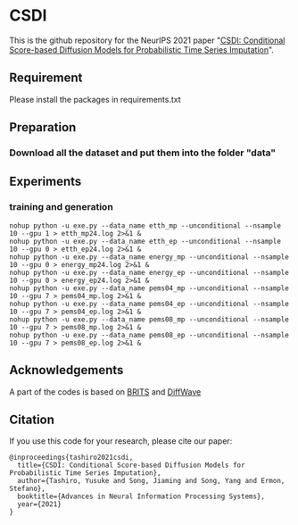 # CSDI
This is the github repository for the NeurIPS 2021 paper "[CSDI: Conditional Score-based Diffusion Models for Probabilistic Time Series Imputation](https://arxiv.org/abs/2107.03502)".

## Requirement

Please install the packages in requirements.txt

## Preparation
### Download all the dataset and put them into the folder "data"

## Experiments 

### training and generation
```shell
nohup python -u exe.py --data_name etth_mp --unconditional --nsample 10 --gpu 1 > etth_mp24.log 2>&1 &
nohup python -u exe.py --data_name etth_ep --unconditional --nsample 10 --gpu 0 > etth_ep24.log 2>&1 &
nohup python -u exe.py --data_name energy_mp --unconditional --nsample 10 --gpu 0 > energy_mp24.log 2>&1 &
nohup python -u exe.py --data_name energy_ep --unconditional --nsample 10 --gpu 0 > energy_ep24.log 2>&1 &
nohup python -u exe.py --data_name pems04_mp --unconditional --nsample 10 --gpu 7 > pems04_mp.log 2>&1 &
nohup python -u exe.py --data_name pems04_ep --unconditional --nsample 10 --gpu 7 > pems04_ep.log 2>&1 &
nohup python -u exe.py --data_name pems08_mp --unconditional --nsample 10 --gpu 7 > pems08_mp.log 2>&1 &
nohup python -u exe.py --data_name pems08_ep --unconditional --nsample 10 --gpu 7 > pems08_ep.log 2>&1 &
```


## Acknowledgements

A part of the codes is based on [BRITS](https://github.com/caow13/BRITS) and [DiffWave](https://github.com/lmnt-com/diffwave)

## Citation
If you use this code for your research, please cite our paper:

```
@inproceedings{tashiro2021csdi,
  title={CSDI: Conditional Score-based Diffusion Models for Probabilistic Time Series Imputation},
  author={Tashiro, Yusuke and Song, Jiaming and Song, Yang and Ermon, Stefano},
  booktitle={Advances in Neural Information Processing Systems},
  year={2021}
}
```
